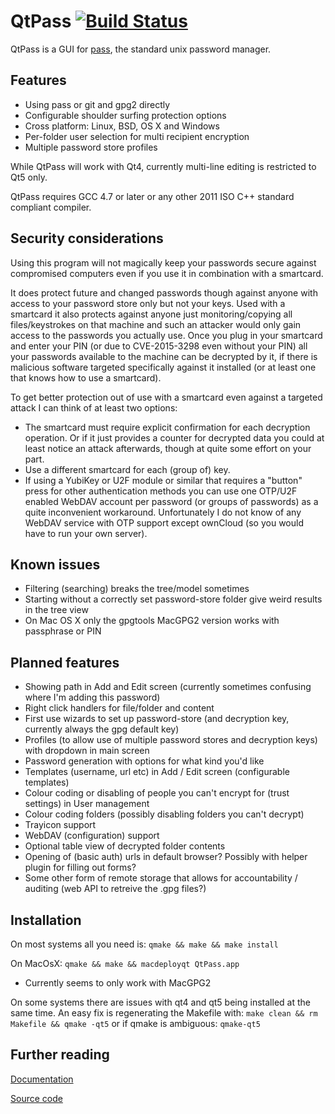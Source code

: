 QtPass [![Build Status](https://travis-ci.org/IJHack/qtpass.svg?branch=master)](https://travis-ci.org/IJHack/qtpass)
======

QtPass is a GUI for [pass](http://www.passwordstore.org/), the standard unix password manager.


Features
--------
* Using pass or git and gpg2 directly
* Configurable shoulder surfing protection options
* Cross platform: Linux, BSD, OS X and Windows
* Per-folder user selection for multi recipient encryption
* Multiple password store profiles

While QtPass will work with Qt4, currently multi-line editing is restricted to Qt5 only.

QtPass requires GCC 4.7 or later or any other 2011 ISO C++ standard compliant compiler.

Security considerations
-----------------------
Using this program will not magically keep your passwords secure against
compromised computers even if you use it in combination with a smartcard.

It does protect future and changed passwords though against anyone with access to
your password store only but not your keys.
Used with a smartcard it also protects against anyone just monitoring/copying
all files/keystrokes on that machine and such an attacker would only gain access
to the passwords you actually use.
Once you plug in your smartcard and enter your PIN (or due to CVE-2015-3298
even without your PIN) all your passwords available to the machine can be
decrypted by it, if there is malicious software targeted specifically against
it installed (or at least one that knows how to use a smartcard).

To get better protection out of use with a smartcard even against a targeted
attack I can think of at least two options:
* The smartcard must require explicit confirmation for each decryption operation.
  Or if it just provides a counter for decrypted data you could at least notice
  an attack afterwards, though at quite some effort on your part.
* Use a different smartcard for each (group of) key.
* If using a YubiKey or U2F module or similar that requires a "button" press for
  other authentication methods you can use one OTP/U2F enabled WebDAV account per
  password (or groups of passwords) as a quite inconvenient workaround.
  Unfortunately I do not know of any WebDAV service with OTP support except ownCloud
  (so you would have to run your own server).

Known issues
------------
* Filtering (searching) breaks the tree/model sometimes 
* Starting without a correctly set password-store folder give weird results in the tree view
* On Mac OS X only the gpgtools MacGPG2 version works with passphrase or PIN

Planned features
----------------
* Showing path in Add and Edit screen (currently sometimes confusing where I'm adding this password)
* Right click handlers for file/folder and content
* First use wizards to set up password-store (and decryption key, currently always the gpg default key)
* Profiles (to allow use of multiple password stores and decryption keys) with dropdown in main screen
* Password generation with options for what kind you'd like
* Templates (username, url etc) in Add / Edit screen (configurable templates)
* Colour coding or disabling of people you can't encrypt for (trust settings) in User management
* Colour coding folders (possibly disabling folders you can't decrypt)
* Trayicon support
* WebDAV (configuration) support
* Optional table view of decrypted folder contents
* Opening of (basic auth) urls in default browser? Possibly with helper plugin for filling out forms?
* Some other form of remote storage that allows for accountability / auditing (web API to retreive the .gpg files?)

Installation
------------
On most systems all you need is:
`qmake && make && make install`

On MacOsX:
`qmake && make && macdeployqt QtPass.app`
* Currently seems to only work with MacGPG2

On some systems there are issues with qt4 and qt5 being installed at the same time.
An easy fix is regenerating the Makefile with: `make clean && rm Makefile && qmake -qt5` or if qmake is ambiguous: `qmake-qt5`

Further reading
---------------
[Documentation](http://qtpass.org/)

[Source code](https://github.com/IJHack/qtpass)

